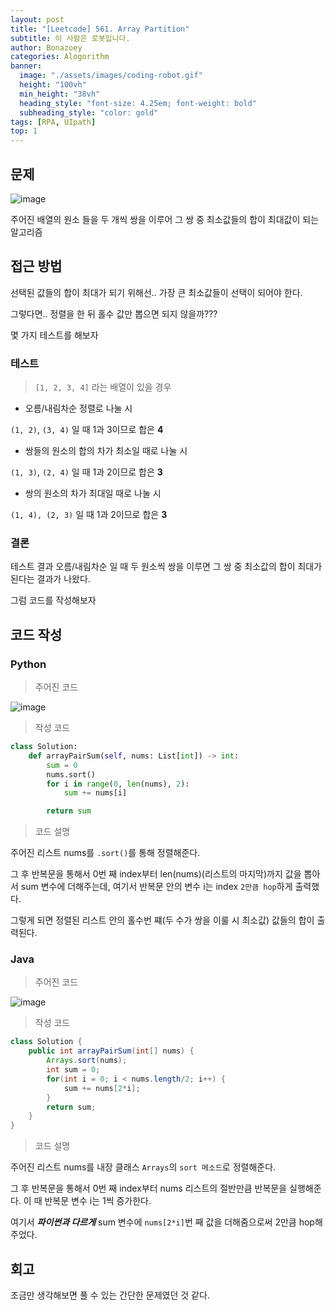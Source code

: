 ```yaml
---
layout: post
title: "[Leetcode] 561. Array Partition"
subtitle: 이 사람은 로봇입니다.
author: Bonazoey
categories: Alogorithm
banner:
  image: "./assets/images/coding-robot.gif"
  height: "100vh"
  min_height: "38vh"
  heading_style: "font-size: 4.25em; font-weight: bold"
  subheading_style: "color: gold"
tags: [RPA, UIpath]
top: 1
---
```


## 문제

![image](https://github.com/bonazoey/bonazoey.github.io/assets/142956374/a9c840fb-747e-495f-92cc-deaabd5c5329)


주어진 배열의 원소 들을 두 개씩 쌍을 이루어 그 쌍 중 최소값들의 합이 최대값이 되는 알고리즘

## 접근 방법

선택된 값들의 합이 최대가 되기 위해선.. 가장 큰 최소값들이 선택이 되어야 한다.

그렇다면.. 정렬을 한 뒤 홀수 값만 뽑으면 되지 않을까???

몇 가지 테스트를 해보자

### 테스트

> `[1, 2, 3, 4]` 라는 배열이 있을 경우

* 오름/내림차순 정렬로 나눌 시

`(1, 2)`, `(3, 4)` 일 때 1과 3이므로 합은 **4**

* 쌍들의 원소의 합의 차가 최소일 때로 나눌 시

`(1, 3)`, `(2, 4)` 일 때 1과 2이므로 합은 **3**

* 쌍의 원소의 차가 최대일 때로 나눌 시

`(1, 4), (2, 3)` 일 때 1과 2이므로 합은 **3**

### 결론

테스트 결과 오름/내림차순 일 때 두 원소씩 쌍을 이루면 그 쌍 중 최소값의 합이 최대가 된다는 결과가 나왔다.

그럼 코드를 작성해보자

## 코드 작성

### Python

> 주어진 코드

![image](https://github.com/bonazoey/bonazoey.github.io/assets/142956374/c4ba8169-3f31-48e2-8152-b5ed05c24196)

> 작성 코드

~~~python
class Solution:
    def arrayPairSum(self, nums: List[int]) -> int:
        sum = 0
        nums.sort()
        for i in range(0, len(nums), 2):
            sum += nums[i]

        return sum
~~~

> 코드 설명

주어진 리스트 nums를 `.sort()`를 통해 정렬해준다.

그 후 반복문을 통해서 0번 째 index부터 len(nums)(리스트의 마지막)까지 값을 뽑아서 sum 변수에 더해주는데, 여기서 반복문 안의 변수 i는 index `2만큼 hop`하게 출력했다.

그렇게 되면 정렬된 리스트 안의 홀수번 쨰(두 수가 쌍을 이룰 시 최소값) 값들의 합이 출력된다.

### Java

> 주어진 코드

![image](https://github.com/bonazoey/bonazoey.github.io/assets/142956374/73888bf0-abdf-41cb-b0a0-9008541903c6)

> 작성 코드

~~~java
class Solution {
    public int arrayPairSum(int[] nums) {
        Arrays.sort(nums);
        int sum = 0;
        for(int i = 0; i < nums.length/2; i++) {
            sum += nums[2*i];
        }
        return sum;
    }
}
~~~

> 코드 설명

주어진 리스트 nums를 내장 클래스 `Arrays`의 `sort 메소드`로 정렬해준다.

그 후 반복문을 통해서 0번 째 index부터 nums 리스트의 절반만큼 반복문을 실행해준다. 이 때 반복문 변수 i는 1씩 증가한다.

여기서 ***파이썬과 다르게*** sum 변수에 `nums[2*i]`번 째 값을 더해줌으로써 2만큼 hop해주었다.

## 회고

조금만 생각해보면 풀 수 있는 간단한 문제였던 것 같다.
